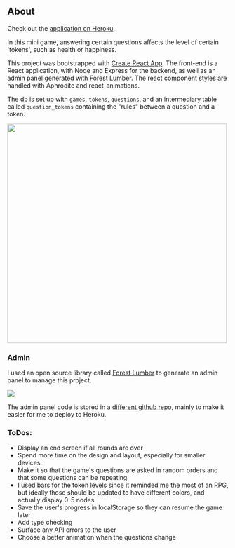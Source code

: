 ## About

Check out the [application on Heroku](https://stats-engagement.herokuapp.com/).

In this mini game, answering certain questions affects the level of certain 'tokens', such as health or happiness.

This project was bootstrapped with [Create React App](https://github.com/facebook/create-react-app). 
The front-end is a React application, with Node and Express for the backend, as well as an admin panel generated with Forest Lumber. The react component styles are handled with Aphrodite and react-animations. 

The db is set up with `games`, `tokens`, `questions`, and an intermediary table called 
`question_tokens` containing the "rules" between a question and a token. 

<img src="https://github.com/antoniablair/stats-engagement/blob/master/client/src/images/screenshot.png" width="500">

###  Admin

I used an open source library called [Forest Lumber](https://www.forestadmin.com/lumber/) to generate an admin panel to manage this project. 

<img src="https://github.com/antoniablair/stats-engagement/blob/master/client/src/images/forestadminadd.png">

The admin panel code is stored in a [different github repo](https://github.com/antoniablair/stats-engagement-admin), mainly to make it easier for me to deploy to Heroku.


### ToDos:
- Display an end screen if all rounds are over
- Spend more time on the design and layout, especially for smaller devices
- Make it so that the game's questions are asked in random orders and that some questions can be repeating
- I used bars for the token levels since it reminded me the most of an RPG, 
but ideally those should be updated to have different colors, and actually display 0-5 nodes
- Save the user's progress in localStorage so they can resume the game later
- Add type checking
- Surface any API errors to the user
- Choose a better animation when the questions change
